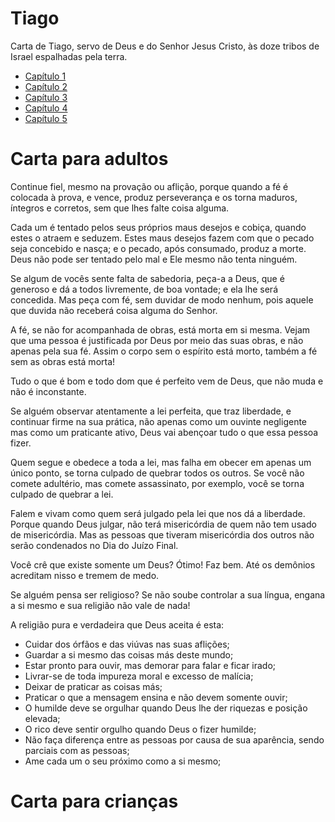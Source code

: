# Tiago

Carta de Tiago, servo de Deus e do Senhor Jesus Cristo, às doze tribos de Israel espalhadas pela terra.

* [Capítulo 1](capitulo_1.md)
* [Capítulo 2](capitulo_2.md)
* [Capítulo 3](capitulo_3.md)
* [Capítulo 4](capitulo_4.md)
* [Capítulo 5](capitulo_5.md)

# Carta para adultos

Continue fiel, mesmo na provação ou aflição, porque quando a fé é colocada à prova, e vence, produz perseverança e os torna maduros, íntegros e corretos, sem que lhes falte coisa alguma.

Cada um é tentado pelos seus próprios maus desejos e cobiça, quando estes o atraem e seduzem. Estes maus desejos fazem com que o pecado seja concebido e nasça; e o pecado, após consumado, produz a morte. Deus não pode ser tentado pelo mal e Ele mesmo não tenta ninguém.

Se algum de vocês sente falta de sabedoria, peça-a a Deus, que é generoso e dá a todos livremente, de boa vontade; e ela lhe será concedida. Mas peça com fé, sem duvidar de modo nenhum, pois aquele que duvida não receberá coisa alguma do Senhor.

A fé, se não for acompanhada de obras, está morta em si mesma. Vejam que uma pessoa é justificada por Deus por meio das suas obras, e não apenas pela sua fé. Assim o corpo sem o espírito está morto, também a fé sem as obras está morta!

Tudo o que é bom e todo dom que é perfeito vem de Deus, que não muda e não é inconstante.

Se alguém observar atentamente a lei perfeita, que traz liberdade, e continuar firme na sua prática, não apenas como um ouvinte negligente mas como um praticante ativo, Deus vai abençoar tudo o que essa pessoa fizer.

Quem segue e obedece a toda a lei, mas falha em obecer em apenas um único ponto, se torna culpado de quebrar todos os outros. Se você não comete adultério, mas comete assassinato, por exemplo, você se torna culpado de quebrar a lei.

Falem e vivam como quem será julgado pela lei que nos dá a liberdade. Porque quando Deus julgar, não terá misericórdia de quem não tem usado de misericórdia. Mas as pessoas que tiveram misericórdia dos outros não serão condenados no Dia do Juízo Final.

Você crê que existe somente um Deus? Ótimo! Faz bem. Até os demônios acreditam nisso e tremem de medo.

Se alguém pensa ser religioso? Se não soube controlar a sua língua, engana a si mesmo e sua religião não vale de nada!

A religião pura e verdadeira que Deus aceita é esta:
* Cuidar dos órfãos e das viúvas nas suas aflições;
* Guardar a si mesmo das coisas más deste mundo;
* Estar pronto para ouvir, mas demorar para falar e ficar irado;
* Livrar-se de toda impureza moral e excesso de malícia;
* Deixar de praticar as coisas más;
* Praticar o que a mensagem ensina e não devem somente ouvir;
* O humilde deve se orgulhar quando Deus lhe der riquezas e posição elevada;
* O rico deve sentir orgulho quando Deus o fizer humilde;
* Não faça diferença entre as pessoas por causa de sua aparência, sendo parciais com as pessoas;
* Ame cada um o seu próximo como a si mesmo;

# Carta para crianças

